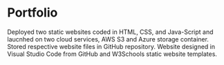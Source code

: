 # Portfolio

Deployed two static websites coded in HTML, CSS, and Java-Script and laucnhed on two cloud services, AWS S3 and Azure storage container. Stored respective website files in GitHub repository. Website designed in Visual Studio Code from GitHub and W3Schools static website templates.
